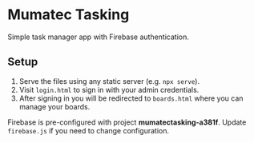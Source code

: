 # Mumatec Tasking

Simple task manager app with Firebase authentication.

## Setup

1. Serve the files using any static server (e.g. `npx serve`).
2. Visit `login.html` to sign in with your admin credentials.
3. After signing in you will be redirected to `boards.html` where you can manage your boards.

Firebase is pre-configured with project **mumatectasking-a381f**. Update `firebase.js` if you need to change configuration.

